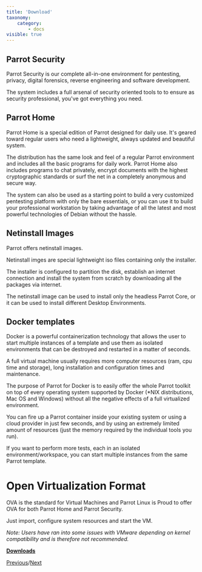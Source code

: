 ```yaml
---
title: 'Download'
taxonomy:
    category:
        - docs
visible: true
---
```


## Parrot Security

Parrot Security is our complete all-in-one environment for pentesting, privacy, digital forensics, reverse engineering and software development.

The system includes a full arsenal of security oriented tools to to ensure as security professional, you've got everything you need.


## Parrot Home

Parrot Home is a special edition of Parrot designed for daily use. It's geared toward regular users who need a lightweight, always updated and beautiful system.

The distribution has the same look and feel of a regular Parrot environment and includes all the basic programs for daily work. Parrot Home also includes programs to chat privately, encrypt documents with the highest cryptographic standards or surf the net in a completely anonymous and secure way.

The system can also be used as a starting point to build a very customized pentesting platform with only the bare essentials, or you can use it to build your professional workstation by taking advantage of all the latest and most powerful technologies of Debian without the hassle.


## Netinstall Images

Parrot offers netinstall images.

Netinstall imges are special lightweight iso files containing only the installer.

The installer is configured to partition the disk, establish an internet connection and install the system from scratch by downloading all the packages via internet.

The netinstall image can be used to install only the headless Parrot Core, or it can be used to install different Desktop Environments.


## Docker templates

Docker is a powerful containerization technology that allows the user to start multiple instances of a template and use them as isolated environments that can be destroyed and restarted in a matter of seconds.

A full virtual machine usually requires more computer resources (ram, cpu time and storage), long installation and configuration times and maintenance.

The purpose of Parrot for Docker is to easily offer the whole Parrot toolkit on top of every operating system supported by Docker (*NIX distributions, Mac OS and Windows) without all the negative effects of a full virtualized environment.

You can fire up a Parrot container inside your existing system or using a cloud provider in just few seconds, and by using an extremely limited amount of resources (just the memory required by the individual tools you run).

If you want to perform more tests, each in an isolated environment/workspace, you can start multiple instances from the same Parrot template.

# Open Virtualization Format

OVA is the standard for Virtual Machines and Parrot Linux is Proud to offer OVA for both Parrot Home and Parrot Security.

Just import, configure system resources and start the VM.

*Note: Users have ran into some issues with VMware depending on kernel compatibility and is therefore not recommended.*


[__Downloads__](https://www.parrotsec.org/download.php)

[Previous](getting-started/system-requirements.md)/[Next](getting-started/create-boot-device.md)